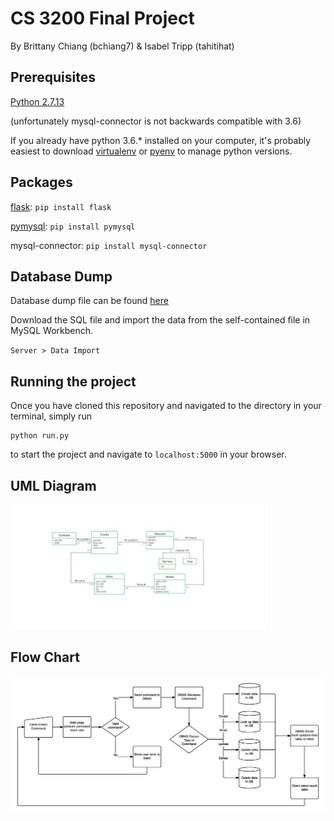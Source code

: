 # CS 3200 Final Project
By Brittany Chiang (bchiang7) & Isabel Tripp (tahitihat)

## Prerequisites
[Python 2.7.13](https://www.python.org/downloads/)

(unfortunately mysql-connector is not backwards compatible with 3.6)

If you already have python 3.6.* installed on your computer, it's probably easiest to download [virtualenv](https://virtualenv.pypa.io/en/stable/) or [pyenv](https://github.com/pyenv/pyenv) to manage python versions.

## Packages
[flask](http://flask.pocoo.org/): `pip install flask`

[pymysql](https://github.com/PyMySQL/PyMySQL): `pip install pymysql`

mysql-connector: `pip install mysql-connector`

## Database Dump
Database dump file can be found [here](https://github.com/bchiang7/CS3200-Project/blob/master/data/dump.sql)

Download the SQL file and import the data from the self-contained file in MySQL Workbench.

`Server > Data Import`

## Running the project
Once you have cloned this repository and navigated to the directory in your terminal, simply run
```
python run.py
```
to start the project and navigate to `localhost:5000` in your browser.


## UML Diagram
![](https://raw.githubusercontent.com/bchiang7/CS3200-Project/master/img/FinalUML.jpg)


## Flow Chart
![](https://raw.githubusercontent.com/bchiang7/CS3200-Project/master/img/flowchart.png)
